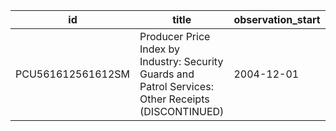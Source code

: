 | id                | title                                                                                                | observation_start   | observation_end   |
|-------------------|------------------------------------------------------------------------------------------------------|---------------------|-------------------|
| PCU561612561612SM | Producer Price Index by Industry: Security Guards and Patrol Services: Other Receipts (DISCONTINUED) | 2004-12-01          | 2008-12-01        |